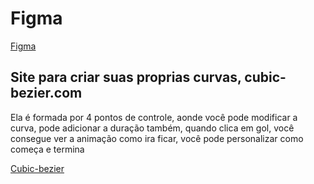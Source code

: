 # Figma

[Figma](https://www.figma.com/file/Bhn16SZasA5InHtw4CgNlv/Angular---Anima%C3%A7%C3%B5es--Gilberto-Gon%C3%A7alves?type=design&node-id=304-517&mode=design&t=bEkjdtHy0VH071y0-0) 


## Site para criar suas proprias curvas, cubic-bezier.com

Ela é formada por 4 pontos de controle, aonde você pode modificar a curva, pode adicionar a duração também, quando clica em gol, você consegue ver a animação como ira ficar, você pode personalizar como começa e termina

[Cubic-bezier](https://cubic-bezier.com/#.17,.67,.83,.67) 
